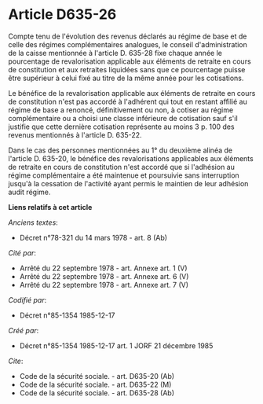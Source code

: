 # Article D635-26

Compte tenu de l'évolution des revenus déclarés au régime de base et de celle des régimes complémentaires analogues, le
conseil d'administration de la caisse mentionnée à l'article D. 635-28 fixe chaque année   le pourcentage de revalorisation
applicable aux éléments de retraite en cours de constitution et aux retraites liquidées sans que ce pourcentage puisse être
supérieur à celui fixé au titre de la même année pour les cotisations. 

Le bénéfice de la revalorisation applicable aux éléments de retraite en cours de constitution n'est pas accordé à l'adhérent
qui tout en restant affilié au régime de base a renoncé, définitivement ou non, à cotiser au régime complémentaire ou a
choisi une classe inférieure de cotisation sauf s'il justifie que cette dernière cotisation représente au moins 3 p. 100 des
revenus mentionnés à l'article D. 635-22. 

Dans le cas des personnes mentionnées au 1° du deuxième alinéa de l'article D. 635-20, le bénéfice des revalorisations
applicables aux éléments de retraite en cours de constitution n'est accordé que si l'adhésion au régime complémentaire a été
maintenue et poursuivie sans interruption jusqu'à la cessation de l'activité ayant permis le maintien de leur adhésion audit
régime.

**Liens relatifs à cet article**

_Anciens textes_:

  - Décret n°78-321 du 14 mars 1978 - art. 8 (Ab)

_Cité par_:

  - Arrêté du 22 septembre 1978 - art. Annexe art. 1 (V)
  - Arrêté du 22 septembre 1978 - art. Annexe art. 6 (V)
  - Arrêté du 22 septembre 1978 - art. Annexe art. 7 (V)

_Codifié par_:

  - Décret n°85-1354 1985-12-17

_Créé par_:

  - Décret n°85-1354 1985-12-17 art. 1 JORF 21 décembre 1985

_Cite_:

  - Code de la sécurité sociale. - art. D635-20 (Ab)
  - Code de la sécurité sociale. - art. D635-22 (M)
  - Code de la sécurité sociale. - art. D635-28 (Ab)
